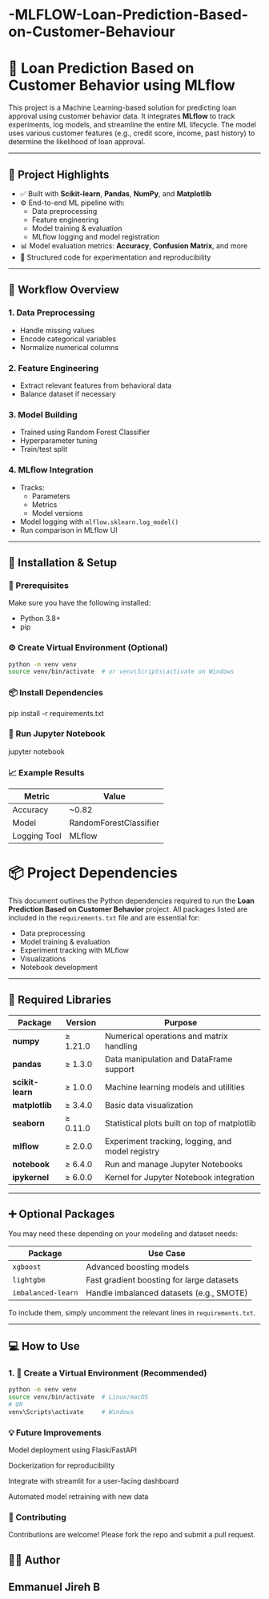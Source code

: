# -MLFLOW-Loan-Prediction-Based-on-Customer-Behaviour

# 🏦 Loan Prediction Based on Customer Behavior using MLflow

This project is a Machine Learning-based solution for predicting loan approval using customer behavior data. It integrates **MLflow** to track experiments, log models, and streamline the entire ML lifecycle. The model uses various customer features (e.g., credit score, income, past history) to determine the likelihood of loan approval.

---

## 📌 Project Highlights

- ✅ Built with **Scikit-learn**, **Pandas**, **NumPy**, and **Matplotlib**
- ⚙️ End-to-end ML pipeline with:
  - Data preprocessing
  - Feature engineering
  - Model training & evaluation
  - MLflow logging and model registration
- 📊 Model evaluation metrics: **Accuracy**, **Confusion Matrix**, and more
- 📁 Structured code for experimentation and reproducibility

---

## 🧪 Workflow Overview

### 1. Data Preprocessing
- Handle missing values
- Encode categorical variables
- Normalize numerical columns

### 2. Feature Engineering
- Extract relevant features from behavioral data
- Balance dataset if necessary

### 3. Model Building
- Trained using Random Forest Classifier
- Hyperparameter tuning
- Train/test split

### 4. MLflow Integration
- Tracks:
  - Parameters
  - Metrics
  - Model versions
- Model logging with `mlflow.sklearn.log_model()`
- Run comparison in MLflow UI

---

## 🔧 Installation & Setup

### 🧰 Prerequisites

Make sure you have the following installed:
- Python 3.8+
- pip

### ⚙️ Create Virtual Environment (Optional)

```bash
python -m venv venv
source venv/bin/activate  # or venv\Scripts\activate on Windows
```

### 📦 Install Dependencies

pip install -r requirements.txt

### 🚀 Run Jupyter Notebook

jupyter notebook

### 📈 Example Results

| Metric       | Value                  |
| ------------ | ---------------------- |
| Accuracy     | \~0.82                 |
| Model        | RandomForestClassifier |
| Logging Tool | MLflow                 |


# 📦 Project Dependencies

This document outlines the Python dependencies required to run the **Loan Prediction Based on Customer Behavior** project. All packages listed are included in the `requirements.txt` file and are essential for:

- Data preprocessing
- Model training & evaluation
- Experiment tracking with MLflow
- Visualizations
- Notebook development

---

## 🔧 Required Libraries

| Package        | Version      | Purpose                                                   |
|----------------|--------------|-----------------------------------------------------------|
| **numpy**      | ≥ 1.21.0     | Numerical operations and matrix handling                  |
| **pandas**     | ≥ 1.3.0      | Data manipulation and DataFrame support                   |
| **scikit-learn** | ≥ 1.0.0    | Machine learning models and utilities                     |
| **matplotlib** | ≥ 3.4.0      | Basic data visualization                                  |
| **seaborn**    | ≥ 0.11.0     | Statistical plots built on top of matplotlib              |
| **mlflow**     | ≥ 2.0.0      | Experiment tracking, logging, and model registry          |
| **notebook**   | ≥ 6.4.0      | Run and manage Jupyter Notebooks                          |
| **ipykernel**  | ≥ 6.0.0      | Kernel for Jupyter Notebook integration                   |

---

## ➕ Optional Packages

You may need these depending on your modeling and dataset needs:

| Package           | Use Case                                      |
|-------------------|-----------------------------------------------|
| `xgboost`         | Advanced boosting models                      |
| `lightgbm`        | Fast gradient boosting for large datasets     |
| `imbalanced-learn`| Handle imbalanced datasets (e.g., SMOTE)      |

To include them, simply uncomment the relevant lines in `requirements.txt`.

---

## 💻 How to Use

### 1. 📁 Create a Virtual Environment (Recommended)

```bash
python -m venv venv
source venv/bin/activate  # Linux/macOS
# OR
venv\Scripts\activate     # Windows
```


### 💡 Future Improvements

Model deployment using Flask/FastAPI

Dockerization for reproducibility

Integrate with streamlit for a user-facing dashboard

Automated model retraining with new data

### 🤝 Contributing

Contributions are welcome! Please fork the repo and submit a pull request.

## 👨‍💻 Author
## Emmanuel Jireh B







